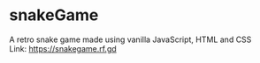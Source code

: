 # snakeGame
A retro snake game made using vanilla JavaScript, HTML and CSS</br>
Link: https://snakegame.rf.gd
